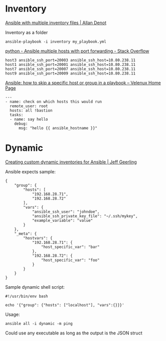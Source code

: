 # Inventory

[Ansible with multiple inventory files | Allan Denot](https://allandenot.com/devops/2015/01/16/ansible-with-multiple-inventory-files.html)

Inventory as a folder
```
ansible-playbook -i inventory my_playbook.yml 
```


[python - Ansible multiple hosts with port forwarding - Stack Overflow](https://stackoverflow.com/questions/26527458/ansible-multiple-hosts-with-port-forwarding)

```
host3 ansible_ssh_port=20003 ansible_ssh_host=10.80.238.11
host1 ansible_ssh_port=20001 ansible_ssh_host=10.80.238.11
host7 ansible_ssh_port=20007 ansible_ssh_host=10.80.238.11
host9 ansible_ssh_port=20009 ansible_ssh_host=10.80.238.11
```

[Ansible: how to skip a specific host or group in a playbook – Velenux Home Page](https://velenux.wordpress.com/2017/07/31/ansible-how-to-skip-a-specific-host-or-group-in-a-playbook/)

```
---
- name: check on which hosts this would run
  remote_user: root
  hosts: all !bastion
  tasks:
  - name: say hello
    debug:
      msg: "hello {{ ansible_hostname }}"
```

# Dynamic
[Creating custom dynamic inventories for Ansible | Jeff Geerling](https://www.jeffgeerling.com/blog/creating-custom-dynamic-inventories-ansible)

Ansible expects sample:
```
{
    "group": {
        "hosts": [
            "192.168.28.71",
            "192.168.28.72"
        ],
        "vars": {
            "ansible_ssh_user": "johndoe",
            "ansible_ssh_private_key_file": "~/.ssh/mykey",
            "example_variable": "value"
        }
    },
    "_meta": {
        "hostvars": {
            "192.168.28.71": {
                "host_specific_var": "bar"
            },
            "192.168.28.72": {
                "host_specific_var": "foo"
            }
        }
    }
}
```

Sample dynamic shell script:
```
#!/usr/bin/env bash

echo '{"group": {"hosts": ["localhost"], "vars":{}}}'
```

Usage:
```
ansible all -i dynamic -m ping
```

Could use any executable as long as the output is the JSON struct

